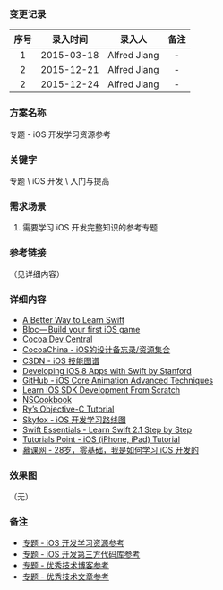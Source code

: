 ### 变更记录

| 序号 | 录入时间 | 录入人 | 备注 |
|:--------:|:--------:|:--------:|:--------:|
| 1 | 2015-03-18 | Alfred Jiang | - |
| 2 | 2015-12-21 | Alfred Jiang | - |
| 2 | 2015-12-24 | Alfred Jiang | - |

### 方案名称

专题 - iOS 开发学习资源参考

### 关键字

专题 \ iOS 开发 \ 入门与提高 

### 需求场景

1. 需要学习 iOS 开发完整知识的参考专题

### 参考链接
（见详细内容）

### 详细内容

* [A Better Way to Learn Swift](https://thinkster.io/a-better-way-to-learn-swift)
* [Bloc — Build your first iOS game](https://www.bloc.io/swiftris-build-your-first-ios-game-with-swift)
* [Cocoa Dev Central](http://cocoadevcentral.com/)
* [CocoaChina - iOS的设计备忘录/资源集合](http://www.cocoachina.com/bbs/read.php?tid-167908.html)
* [CSDN - iOS 技能图谱](http://blog.csdn.net/u014477038/article/details/50620429)
* [Developing iOS 8 Apps with Swift by Stanford](https://itunes.apple.com/us/course/developing-ios-8-apps-swift/id961180099)
* [GitHub - iOS Core Animation Advanced Techniques](https://github.com/AttackOnDobby/iOS-Core-Animation-Advanced-Techniques)
* [Learn iOS SDK Development From Scratch](http://code.tutsplus.com/series/learn-ios-sdk-development-from-scratch--mobile-14536)
* [NSCookbook](http://nscookbook.com/recipes/)
* [Ry’s Objective-C Tutorial](http://rypress.com/tutorials/objective-c/index)
* [Skyfox - iOS 开发学习路线图](http://ios.skyfox.org/route.html)
* [Swift Essentials - Learn Swift 2.1 Step by Step](https://www.udemy.com/swift-learn-apples-new-programming-language-by-examples/)
* [Tutorials Point - iOS (iPhone, iPad) Tutorial](http://www.tutorialspoint.com/ios/index.htm)
* [慕课网 - 28岁，零基础，我是如何学习 iOS 开发的](http://www.imooc.com/article/1962)

### 效果图
（无）

### 备注

* [专题 - iOS 开发学习资源参考](Notes/Note_00018_20151221.md)
* [专题 - iOS 开发第三方代码库参考](Notes/Note_00019_20151221.md)
* [专题 - 优秀技术博客参考](Notes/Note_00015_20151220.md)
* [专题 - 优秀技术文章参考](Notes/Note_00014_20151220.md)

